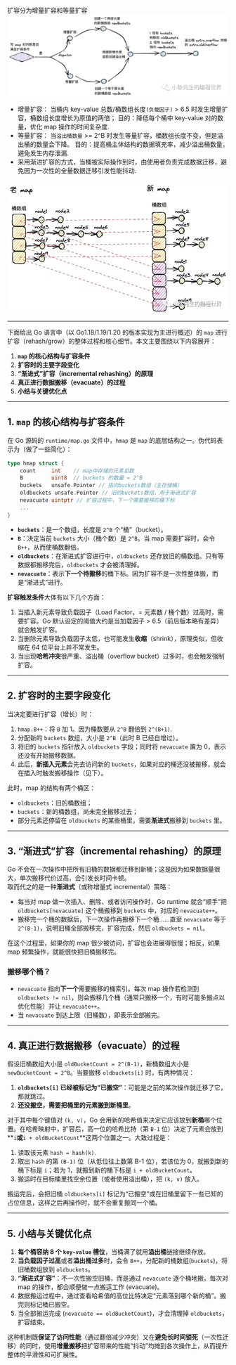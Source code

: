 扩容分为增量扩容和等量扩容
![alt text](image-5.png)

- 增量扩容：
  当桶内 key-value 总数/桶数组长度`(负载因子)` > 6.5 时发生增量扩容，桶数组长度增长为原值的两倍；
  目的：降低每个桶中 key-value 对的数量，优化 map 操作的时间复杂度.
- 等量扩容：
  当`溢出桶数量` >= 2^B 时发生等量扩容，桶数组长度不变，但是溢出桶的数量会下降。
  目的：提高桶主体结构的数据填充率，减少溢出桶数量，避免发生内存泄漏.
- 采用渐进扩容的方式，当桶被实际操作到时，由使用者负责完成数据迁移，避免因为一次性的全量数据迁移引发性能抖动.

![alt text](image-1.png)

---

下面给出 Go 语言中（以 Go1.18/1.19/1.20 的版本实现为主进行概述）的 `map` 进行扩容（rehash/grow）的整体过程和核心细节。本文主要围绕以下内容展开：

1. **`map` 的核心结构与扩容条件**
2. **扩容时的主要字段变化**
3. **“渐进式”扩容（incremental rehashing）的原理**
4. **真正进行数据搬移（evacuate）的过程**
5. **小结与关键优化点**

---

## 1. `map` 的核心结构与扩容条件

在 Go 源码的 `runtime/map.go` 文件中，`hmap` 是 `map` 的底层结构之一。伪代码表示为（做了一些简化）：

```go
type hmap struct {
    count     int    // map中存储的元素总数
    B         uint8  // buckets 的数量 = 2^B
    buckets   unsafe.Pointer // 指向buckets数组（主存储桶）
    oldbuckets unsafe.Pointer // 旧的buckets数组，用于渐进式扩容
    nevacuate uintptr // 扩容过程中，下一个需要搬移的桶下标
    ...
}
```

- **`buckets`**：是一个数组，长度是 `2^B` 个“桶”（bucket）。
- **`B`**：决定当前 `buckets` 大小（桶个数）是 `2^B`。当 map 需要扩容时，会令 `B++`，从而使桶数翻倍。
- **`oldbuckets`**：在渐进式扩容进行中，`oldbuckets` 还存放旧的桶数组。只有等数据都搬移完后，`oldbuckets` 才会被清理掉。
- **`nevacuate`**：表示**下一个待搬移**的桶下标。因为扩容不是一次性整体搬，而是“渐进式”进行。

**扩容触发条件**大体有以下几个方面：

1. 当插入新元素导致负载因子（Load Factor，= 元素数 / 桶个数）过高时，需要扩容。Go 默认设定的阈值大约是当加载因子 > 6.5（前后版本略有差异）就会触发扩容。
2. 当删除元素导致负载因子太低，也可能发生**收缩**（shrink），原理类似，但收缩在 64 位平台上并不常发生。
3. 当出现**哈希冲突**很严重、溢出桶（overflow bucket）过多时，也会触发强制扩容。

---

## 2. 扩容时的主要字段变化

当决定要进行扩容（增长）时：

1. `hmap.B++`：将 `B` 加 1。因为桶数要从 `2^B` 翻倍到 `2^(B+1)`.
2. 分配新的 `buckets` 数组，大小是 `2^B`（此时 B 已经自增过）。
3. 将旧的 `buckets` 指针放入 `oldbuckets` 字段；同时将 `nevacuate` 置为 0，表示还没有开始搬移数据。
4. 此后，**新插入元素**会先去访问新的 `buckets`，如果对应的桶还没被搬移，就会在插入时触发搬移操作（见下）。

此时，map 的结构有两个桶区：

- `oldbuckets`：旧的桶数组；
- `buckets`：新的桶数组，尚未完全搬移过去；
- 部分元素还停留在 `oldbuckets` 的某些桶里，需要**渐进式**搬移到 `buckets` 里。

---

## 3. “渐进式”扩容（incremental rehashing）的原理

Go 不会在一次操作中把所有旧桶的数据都迁移到新桶；这是因为如果数据量很大，单次搬移代价过高，会引发长时间卡顿。  
取而代之的是一种**渐进式**（或称增量式 incremental）策略：

- 每当对 map 做一次插入、删除、或者访问操作时，Go runtime 就会“顺手”把 `oldbuckets[nevacuate]` 这个桶搬移到 `buckets` 中，对应的 `nevacuate++`。
- 搬移完一个桶的数据后，下一次操作再搬移下一个桶……直至 `nevacuate` 等于 `2^(B-1)`，说明旧桶全部搬移完，扩容完成，然后 `oldbuckets = nil`。

在这个过程里，如果你的 map 很少被访问，扩容也会进展得很慢；相反，如果 map 频繁操作，就能很快把旧桶搬移完。

### 搬移哪个桶？

- `nevacuate` 指向**下一个**需要搬移的桶索引。每次 map 操作若检测到 `oldbuckets != nil`，则会搬移几个桶（通常只搬移一个，有时可能多搬点以优化性能）并让 `nevacuate++`。
- 当 `nevacuate` 到达上限（旧桶数），即表示全部搬完。

---

## 4. 真正进行数据搬移（evacuate）的过程

假设旧桶数组大小是 `oldBucketCount = 2^(B-1)`，新桶数组大小是 `newBucketCount = 2^B`。当要搬移 `oldbuckets[i]` 时，有两种情况：

1. **`oldbuckets[i]` 已经被标记为“已搬空”**：可能是之前的某次操作就迁移了它，那就跳过。
2. **还没搬空，需要把桶里的元素搬到新桶里**。

对于其中每个键值对 `(k, v)`，Go 会用新的哈希值来决定它应该放到**新桶**哪个位置。在哈希映射中，扩容后，高一位的哈希比特（第 `B-1` 位）决定了元素会放到**`i`**或**`i + oldBucketCount`**这两个位置之一。大致过程是：

1. 读取该元素 `hash = hash(k)`.
2. 取出 `hash` 的第 `(B-1)` 位（从低位往上数第 B-1 位），若该位为 0，就搬到新的桶下标是 `i`；若为 1，就搬到新的桶下标是 `i + oldBucketCount`。
3. 搬运时在目标桶里找空余位置（或者使用溢出桶），把 `(k, v)` 放入。

搬运完后，会把旧桶 `oldbuckets[i]` 标记为“已搬空”或在旧桶里留下一些已知的占位信息，这样之后再操作时，就不会重复搬同一个桶。

---

## 5. 小结与关键优化点

1. **每个桶容纳 8 个 `key-value` 槽位**，当桶满了就用**溢出桶**链接继续存放。
2. **当负载因子过高**或者**溢出桶过多**时，会令 `B++`，分配新的桶数组(`buckets`)，将旧桶数组放到 `oldbuckets`。
3. **“渐进式扩容”**：不一次性搬空旧桶，而是通过 `nevacuate` 逐个桶地搬。每次对 map 的操作，都会顺便做一点搬运工作 (evacuate)。
4. 数据搬运过程中，通过查看哈希值的高位比特决定“元素落到哪个新的桶”。搬完则标记桶已搬空。
5. 当全部搬运完成 (`nevacuate == oldBucketCount`)，才会清理掉 `oldbuckets`，扩容结束。

这种机制既**保证了访问性能**（通过翻倍减少冲突）又在**避免长时间锁死**（一次性迁移）的同时，使用**增量搬移**把扩容带来的性能“抖动”均摊到各次操作上，从而提升整体的平滑性和可扩展性。

